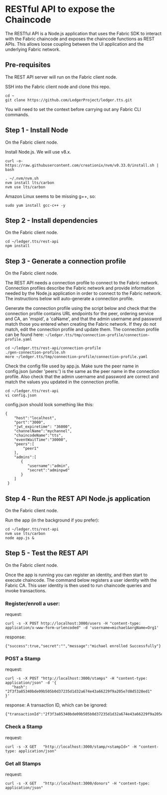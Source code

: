# RESTful API to expose the Chaincode

The RESTful API is a Node.js application that uses the Fabric SDK to interact with the Fabric chaincode
and exposes the chaincode functions as REST APIs. This allows loose coupling between the UI application
and the underlying Fabric network.

## Pre-requisites
The REST API server will run on the Fabric client node.

SSH into the Fabric client node and clone this repo. 

```
cd ~
git clone https://github.com/LedgerProject/ledger.tts.git
```

You will need to set the context before carrying out any Fabric CLI commands.


## Step 1 - Install Node
On the Fabric client node.

Install Node.js. We will use v8.x.

```
curl -o- https://raw.githubusercontent.com/creationix/nvm/v0.33.0/install.sh | bash
```

```
. ~/.nvm/nvm.sh
nvm install lts/carbon
nvm use lts/carbon
```

Amazon Linux seems to be missing g++, so:

```
sudo yum install gcc-c++ -y
```

## Step 2 - Install dependencies
On the Fabric client node.

```
cd ~/ledger.tts/rest-api
npm install
```

## Step 3 - Generate a connection profile
On the Fabric client node.

The REST API needs a connection profile to connect to the Fabric network. Connection profiles describe
the Fabric network and provide information needed by the Node.js application in order to connect to the
Fabric network. The instructions below will auto-generate a connection profile. 

Generate the connection profile using the script below and check that the connection profile contains 
URL endpoints for the peer, ordering service and CA, an 'mspid', a 'caName', and that the admin username and password
match those you entered when creating the Fabric network. If they do not match, edit the connection profile
and update them. The connection profile can be found here: `~/ledger.tts/tmp/connection-profile/connection-profile.yaml`

```
cd ~/ledger.tts/rest-api/connection-profile
./gen-connection-profile.sh
more ~/ledger.tts/tmp/connection-profile/connection-profile.yaml
```

Check the config file used by app.js. Make sure the peer name in config.json (under 'peers:') is 
the same as the peer name in the connection profile. Also check that the admin username and 
password are correct and match the values you updated in the connection profile.

```
cd ~/ledger.tts/rest-api
vi config.json
```

config.json should look something like this:

```
{
    "host":"localhost",
    "port":"3000",
    "jwt_expiretime": "36000",
    "channelName":"mychannel",
    "chaincodeName":"tts",
    "eventWaitTime":"30000",
    "peers":[
        "peer1"
    ],
    "admins":[
       {
          "username":"admin",
          "secret":"adminpwd"
       }
    ]
 }
```

## Step 4 - Run the REST API Node.js application
On the Fabric client node.

Run the app (in the background if you prefer):

```
cd ~/ledger.tts/rest-api
nvm use lts/carbon
node app.js &
```

## Step 5 - Test the REST API
On the Fabric client node.

Once the app is running you can register an identity, and then start to execute chaincode. The command
below registers a user identity with the Fabric CA. This user identity is then used to run chaincode
queries and invoke transactions.

### Register/enroll a user:

request:
```
curl -s -X POST http://localhost:3000/users -H "content-type: application/x-www-form-urlencoded" -d 'username=michael&orgName=Org1'
```

response:
```
{"success":true,"secret":"","message":"michael enrolled Successfully"}
```

### POST a Stamp

request:
```
curl -s -X POST "http://localhost:3000/stamps" -H "content-type: application/json" -d '{ 
   "hash": "2f3f3a85340bde09b505b0d37235d1d32a674e43a66229f9a205e7d8d5328ed1" 
}'
```

response:
A transaction ID, which can be ignored:

```
{"transactionId":"2f3f3a85340bde09b505b0d37235d1d32a674e43a66229f9a205e7d8d5328ed1"}
```

### Check a Stamp

request:
```
curl -s -X GET   "http://localhost:3000/stamp/<stampId>" -H "content-type: application/json"
```


### Get all Stamps

request:
```
curl -s -X GET   "http://localhost:3000/donors" -H "content-type: application/json"
```